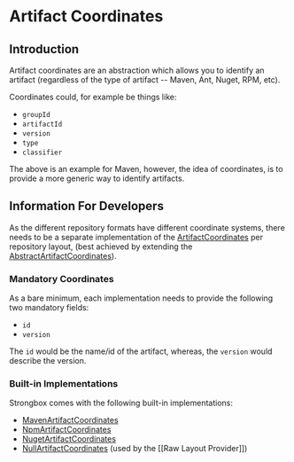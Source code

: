 # Artifact Coordinates

## Introduction

Artifact coordinates are an abstraction which allows you to identify an artifact (regardless of the type of artifact -- Maven, Ant, Nuget, RPM, etc).

Coordinates could, for example be things like:

* `groupId`
* `artifactId`
* `version`
* `type`
* `classifier`

The above is an example for Maven, however, the idea of coordinates, is to provide a more generic way to identify artifacts.

## Information For Developers

As the different repository formats have different coordinate systems, there needs to be a separate implementation of 
the [ArtifactCoordinates] per repository layout, (best achieved by extending the [AbstractArtifactCoordinates]).

### Mandatory Coordinates

As a bare minimum, each implementation needs to provide the following two mandatory fields:

* `id`
* `version`

The `id` would be the name/id of the artifact, whereas, the `version` would describe the version.

### Built-in Implementations

Strongbox comes with the following built-in implementations:

* [MavenArtifactCoordinates](https://github.com/strongbox/strongbox/blob/master/strongbox-storage/strongbox-storage-layout-providers/strongbox-storage-maven-layout-provider/src/main/java/org/carlspring/strongbox/artifact/coordinates/MavenArtifactCoordinates.java)
* [NpmArtifactCoordinates](https://github.com/strongbox/strongbox/blob/master/strongbox-storage/strongbox-storage-layout-providers/strongbox-storage-npm-layout-provider/src/main/java/org/carlspring/strongbox/artifact/coordinates/NpmArtifactCoordinates.java)
* [NugetArtifactCoordinates](https://github.com/strongbox/strongbox/blob/master/strongbox-storage/strongbox-storage-layout-providers/strongbox-storage-nuget-layout-provider/src/main/java/org/carlspring/strongbox/artifact/coordinates/NugetArtifactCoordinates.java)
* [NullArtifactCoordinates](https://github.com/strongbox/strongbox/blob/master/strongbox-commons/src/main/java/org/carlspring/strongbox/artifact/coordinates/NullArtifactCoordinates.java) (used by the [[Raw Layout Provider]])


[ArtifactCoordinates]: https://github.com/strongbox/strongbox/tree/master/strongbox-commons/src/main/java/org/carlspring/strongbox/artifact/coordinates/ArtifactCoordinates.java
[AbstractArtifactCoordinates]: https://github.com/strongbox/strongbox/tree/master/strongbox-commons/src/main/java/org/carlspring/strongbox/artifact/coordinates/AbstractArtifactCoordinates.java
